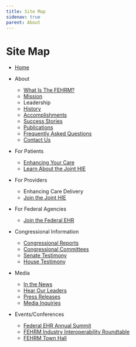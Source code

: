 ```yaml
---
title: Site Map
sidenav: true
parent: About
---
```

# Site Map

* [Home](www.FEHRM.gov)
* About

  * [What Is The FEHRM?](/about-fehrm)
  * [Mission](/mission)
  * Leadership
  * [History](/history)
  * [Accomplishments](/accomplishments)
  * [Success Stories](/success-stories)
  * [Publications](/publications)
  * [Frequently Asked Questions](/faq)
  * [Contact Us](/contact-us)
* For Patients

  * [Enhancing Your Care](/enhancing-your-care)
  * [Learn About the Joint HIE](/learn-about-the-joint-hie)
* For Providers

  * Enhancing[](/enhancing-care-delivery) Care Delivery
  * [Join the Joint HIE](/join-the-joint-hie)
* For Federal Agencies

  * [Join the Federal EHR](/join-the-federal-ehr)
* Congressional Information

  * [Congressional Reports](/congressional-reports)
  * [Congressional Committees](/congressional-committees)
  * [Senate Testimony](/senate-testimony)
  * [House Testimony](/house-testimony)
* Media

  * [In the News](/in-the-news)
  * [Hear Our Leaders](/hear-our-leaders)
  * [Press Releases](/press-releases)
  * [Media Inquiries](/media-inquiries)
* Events/Conferences

  * [Federal EHR Annual Summit](/federal-ehr-annual-summit)
  * [FEHRM Industry Interoperability Roundtable](/fehrm-industry-interoperability-roundtable) 
  * [FEHRM Town Hall](/fehrm-town-hall)